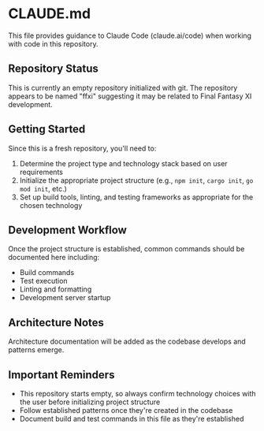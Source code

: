 # CLAUDE.md

This file provides guidance to Claude Code (claude.ai/code) when working with code in this repository.

## Repository Status

This is currently an empty repository initialized with git. The repository appears to be named "ffxi" suggesting it may be related to Final Fantasy XI development.

## Getting Started

Since this is a fresh repository, you'll need to:

1. Determine the project type and technology stack based on user requirements
2. Initialize the appropriate project structure (e.g., `npm init`, `cargo init`, `go mod init`, etc.)
3. Set up build tools, linting, and testing frameworks as appropriate for the chosen technology

## Development Workflow

Once the project structure is established, common commands should be documented here including:

- Build commands
- Test execution
- Linting and formatting
- Development server startup

## Architecture Notes

Architecture documentation will be added as the codebase develops and patterns emerge.

## Important Reminders

- This repository starts empty, so always confirm technology choices with the user before initializing project structure
- Follow established patterns once they're created in the codebase
- Document build and test commands in this file as they're established
